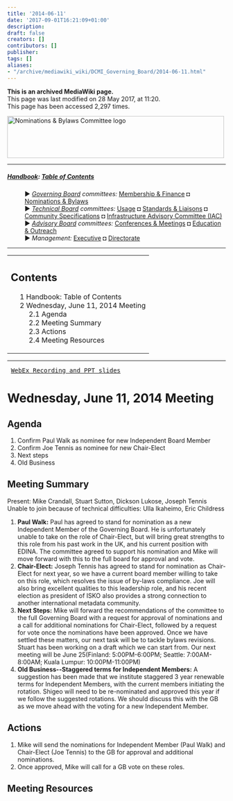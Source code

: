 ```yaml
---
title: '2014-06-11'
date: '2017-09-01T16:21:09+01:00'
description: 
draft: false
creators: []
contributors: []
publisher: 
tags: []
aliases:
- "/archive/mediawiki_wiki/DCMI_Governing_Board/2014-06-11.html"
---
```


 **This is an archived MediaWiki page.**  
This page was last modified on 28 May 2017, at 11:20.  
This page has been accessed 2,297 times.

[<img alt="Nominations &amp; Bylaws Committee logo" src="/archive/mediawiki_wiki/images/Nominations_Logo.png" width="500" height="97">](/archive/mediawiki_wiki/images/Nominations_Logo.png "Nominations & Bylaws Committee logo")

* * *

##### [Handbook](/archive/mediawiki_wiki/DCMI_Handbook "DCMI Handbook"): [Table of Contents](DCMI_Handbook "DCMI Handbook") 
<dl>
<dd> ► <i><a href="/mediawiki_wiki/DCMI_Governing_Board.md" title="DCMI Governing Board">Governing Board</a> committees:</i> <a href="/mediawiki_wiki/DCMI_Governing_Board/finance.md" title="DCMI Governing Board/finance">Membership &amp; Finance</a> ◘ <a href="/mediawiki_wiki/DCMI_Governing_Board/nominations.md" title="DCMI Governing Board/nominations">Nominations &amp; Bylaws</a> 
</dd>
<dd> ► <i><a href="/mediawiki_wiki/DCMI_Technical_Board.md" title="DCMI Technical Board">Technical Board</a> committees:</i> <a href="/mediawiki_wiki/DCMI_Technical_Board/usage.md" title="DCMI Technical Board/usage">Usage</a> ◘ <a href="/mediawiki_wiki/DCMI_Technical_Board/standards.md" title="DCMI Technical Board/standards">Standards &amp; Liaisons</a> ◘ <a href="/mediawiki_wiki/DCMI_Technical_Board/specifications.md" title="DCMI Technical Board/specifications">Community Specifications</a> ◘ <a href="/mediawiki_wiki/DCMI_Technical_Board/infrastructure.md" title="DCMI Technical Board/infrastructure">Infrastructure Advisory Committee (IAC)</a>
</dd>
<dd> ► <i><a href="/mediawiki_wiki/DCMI_Advisory_Board.md" title="DCMI Advisory Board">Advisory Board</a> committees:</i> <a href="/mediawiki_wiki/DCMI_Advisory_Board/meetings.md" title="DCMI Advisory Board/meetings">Conferences &amp; Meetings</a> ◘ <a href="/mediawiki_wiki/DCMI_Advisory_Board/documentation.md" title="DCMI Advisory Board/documentation">Education &amp; Outreach</a>
</dd>
<dd> ► <i>Management:</i> <a href="/mediawiki_wiki/Exec_Committee.md" title="Exec Committee">Executive</a> ◘ <a href="/mediawiki_wiki/Exec_Committee/directorate.md" title="Exec Committee/directorate">Directorate</a>
</dd>
</dl>

* * *

<table id="toc" class="toc">
  <tr>
    <td>
      <div id="toctitle">
        <h2>Contents</h2>
      </div>
      <ul>
        <li class="toclevel-1"><a href="#Handbook:_Table_of_Contents"><span class="tocnumber">1</span> <span class="toctext">Handbook: Table of Contents</span></a></li>
        <li class="toclevel-1 tocsection-1">
          <a href="#Wednesday.2C_June_11.2C_2014_Meeting"><span class="tocnumber">2</span> <span class="toctext">Wednesday, June 11, 2014 Meeting</span></a>
          <ul>
            <li class="toclevel-2 tocsection-2"><a href="#Agenda"><span class="tocnumber">2.1</span> <span class="toctext">Agenda</span></a></li>
            <li class="toclevel-2 tocsection-3"><a href="#Meeting_Summary"><span class="tocnumber">2.2</span> <span class="toctext">Meeting Summary</span></a></li>
            <li class="toclevel-2 tocsection-4"><a href="#Actions"><span class="tocnumber">2.3</span> <span class="toctext">Actions</span></a></li>
            <li class="toclevel-2 tocsection-5"><a href="#Meeting_Resources"><span class="tocnumber">2.4</span> <span class="toctext">Meeting Resources</span></a></li>
          </ul>
        </li>
      </ul>
    </td>
  </tr>
</table>


* * *
<pre> <a href="https://meetings.webex.com/collabs/#/meetings/detail?uuid=I07N1SEKC88III5F1TWFZ55ETS-JV0D" class="external text" rel="nofollow">WebEx Recording and PPT slides</a> 
</pre>
# Wednesday, June 11, 2014 Meeting 

## Agenda 

1. Confirm Paul Walk as nominee for new Independent Board Member
2. Confirm Joe Tennis as nominee for new Chair-Elect
3. Next steps
4. Old Business

## Meeting Summary 

Present: Mike Crandall, Stuart Sutton, Dickson Lukose, Joseph Tennis Unable to join because of technical difficulties: Ulla Ikaheimo, Eric Childress

1. **Paul Walk:** Paul has agreed to stand for nomination as a new Independent Member of the Governing Board. He is unfortunately unable to take on the role of Chair-Elect, but will bring great strengths to this role from his past work in the UK, and his current position with EDINA. The committee agreed to support his nomination and Mike will move forward with this to the full board for approval and vote.
2. **Chair-Elect:** Joseph Tennis has agreed to stand for nomination as Chair-Elect for next year, so we have a current board member willing to take on this role, which resolves the issue of by-laws compliance. Joe will also bring excellent qualities to this leadership role, and his recent election as president of ISKO also provides a strong connection to another international metadata community.
3. **Next Steps:** Mike will forward the recommendations of the committee to the full Governing Board with a request for approval of nominations and a call for additional nominations for Chair-Elect, followed by a request for vote once the nominations have been approved. Once we have settled these matters, our next task will be to tackle bylaws revisions. Stuart has been working on a draft which we can start from. Our next meeting will be June 25(Finland: 5:00PM-6:00PM; Seattle: 7:00AM-8:00AM; Kuala Lumpur: 10:00PM-11:00PM)
4. **Old Business--Staggered terms for Independent Members:** A suggestion has been made that we institute staggered 3 year renewable terms for Independent Members, with the current members initiating the rotation. Shigeo will need to be re-nominated and approved this year if we follow the suggested rotations. We should discuss this with the GB as we move ahead with the voting for a new Independent Member.

## Actions

1. Mike will send the nominations for Independent Member (Paul Walk) and Chair-Elect (Joe Tennis) to the GB for approval and additional nominations.
2. Once approved, Mike will call for a GB vote on these roles.

## Meeting Resources 

